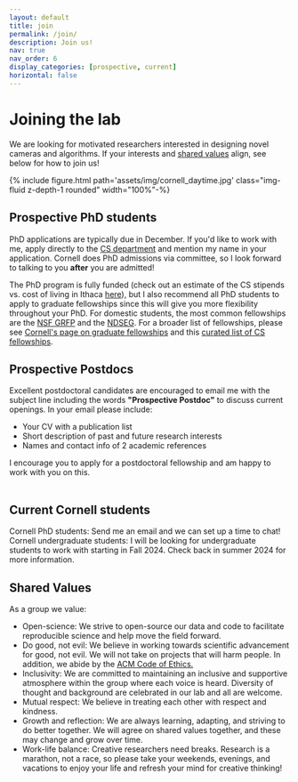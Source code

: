 ```yaml
---
layout: default
title: join
permalink: /join/
description: Join us!
nav: true
nav_order: 6
display_categories: [prospective, current]
horizontal: false
---
```


<!-- pages/projects.md -->


<h1 class="category">Joining the lab</h1>
We are looking for motivated researchers interested in designing novel cameras and algorithms. If your interests and <a href="#shared-values">shared values</a> align, see below for how to join us!

{% include figure.html path='assets/img/cornell_daytime.jpg' class="img-fluid z-depth-1 rounded" width="100%"-%}

<!--<div class="row g-0">
<div class ="col-sm-8">-->

<h2 class="category">Prospective PhD students</h2>
PhD applications are typically due in December. If you'd like to work with me, apply directly to the <a href="https://www.cs.cornell.edu/phd/admissions">CS department</a> and mention my name in your application. Cornell does PhD admissions via committee, so I look forward to talking to you <b>after</b> you are admitted!

<p>
The PhD program is fully funded (check out an estimate of the CS stipends vs. cost of living in Ithaca <a href="https://csstipendrankings.org/">here</a>), but I also recommend all PhD students to apply to graduate fellowships since this will give you more flexibility throughout your PhD. For domestic students, the most common fellowships are the <a href="https://www.nsfgrfp.org/">NSF GRFP</a> and the <a href = "https://ndseg.org/">NDSEG</a>. For a broader list of fellowships, please see <a href = "https://gradschool.cornell.edu/financial-support/fellowships/">Cornell's page on graduate fellowships</a> and this <a href = "https://github.com/chinasaokolo/csGraduateFellowships">curated list of CS fellowships</a>.  </p>
<h2 class="category">Prospective Postdocs</h2>
<p>
Excellent postdoctoral candidates are encouraged to email me with the subject line including the words <b>"Prospective Postdoc"</b> to discuss current openings. In your email please include: 
	<ul>
	  <li>Your CV with a publication list</li>
	  <li>Short description of past and future research interests</li>
	  <li>Names and contact info of 2 academic references</li>
	</ul>
	
I encourage you to apply for a postdoctoral fellowship and am happy to work with you on this. <br><br> </p>

<h2 class="category">Current Cornell students</h2>
<span class="font-weight-bold">Cornell PhD students</span>: Send me an email and we can set up a time to chat! <br>
<span class="font-weight-bold">Cornell undergraduate students</span>: I will be looking for undergraduate students to work with starting in Fall 2024. Check back in summer 2024 for more information.

<h2 class="category"><a id="shared-values">Shared Values</a></h2>
As a group we value:
<ul>
<li> <span class="font-weight-bold">Open-science</span>: We strive to open-source our data and code to facilitate reproducible science and help move the field forward. </li> 
<li> <span class="font-weight-bold">Do good, not evil</span>: We believe in working towards scientific advancement for good, not evil. We will not take on projects that will harm people. In addition, we abide by the <a href="https://www.acm.org/code-of-ethics">ACM Code of Ethics.</a>  </li> 
<li> <span class="font-weight-bold">Inclusivity</span>: We are committed to maintaining an inclusive and supportive atmosphere within the group where each voice is heard. Diversity of thought and background are celebrated in our lab and all are welcome.</li>
<li> <span class="font-weight-bold">Mutual respect</span>: We believe in treating each other with respect and kindness.</li>
<li> <span class="font-weight-bold">Growth and reflection</span>: We are always learning, adapting, and striving to do better together. We will agree on shared values together, and these may change and grow over time.</li>
<li> <span class="font-weight-bold">Work-life balance</span>: Creative researchers need breaks. Research is a marathon, not a race, so please take your weekends, evenings, and vacations to enjoy your life and refresh your mind for creative thinking! </li>
</ul> 

